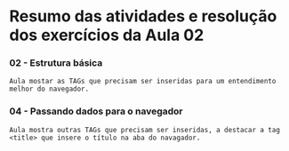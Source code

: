 # Resumo das atividades e resolução dos exercícios da Aula 02 #

### 02 - Estrutura básica ###
    Aula mostar as TAGs que precisam ser inseridas para um entendimento melhor do navegador.


### 04 - Passando dados para o navegador ###
    Aula mostra outras TAGs que precisam ser inseridas, a destacar a tag <title> que insere o título na aba do navagador.